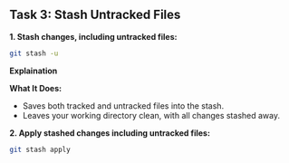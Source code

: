 ## **Task 3: Stash Untracked Files**

**1. Stash changes, including untracked files:**  
   ```bash
   git stash -u
   ```
   **Explaination** 

**What It Does:**   
- Saves both tracked and untracked files into the stash.
- Leaves your working directory clean, with all changes stashed away.  

**2. Apply stashed changes including untracked files:**  
   ```bash
   git stash apply
   ```
